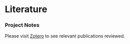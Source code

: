 # Literature


### Project Notes
Please visit [Zotero](https://www.zotero.org/groups/2934532/ndc_lab/collections/K4BEBD2Y) to see relevant publications reviewed.
